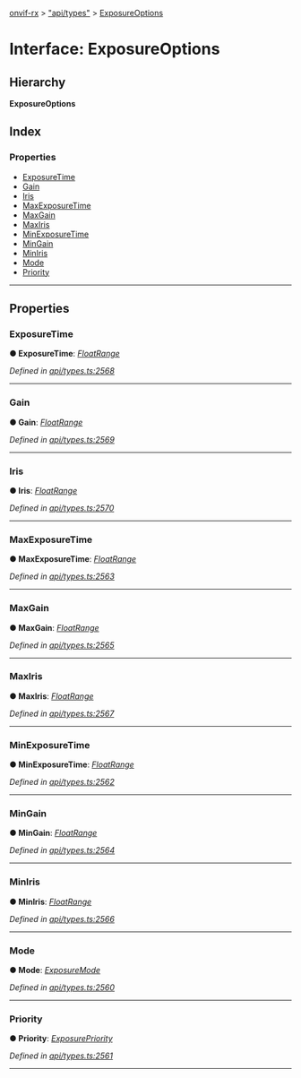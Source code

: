 [onvif-rx](../README.md) > ["api/types"](../modules/_api_types_.md) > [ExposureOptions](../interfaces/_api_types_.exposureoptions.md)

# Interface: ExposureOptions

## Hierarchy

**ExposureOptions**

## Index

### Properties

* [ExposureTime](_api_types_.exposureoptions.md#exposuretime)
* [Gain](_api_types_.exposureoptions.md#gain)
* [Iris](_api_types_.exposureoptions.md#iris)
* [MaxExposureTime](_api_types_.exposureoptions.md#maxexposuretime)
* [MaxGain](_api_types_.exposureoptions.md#maxgain)
* [MaxIris](_api_types_.exposureoptions.md#maxiris)
* [MinExposureTime](_api_types_.exposureoptions.md#minexposuretime)
* [MinGain](_api_types_.exposureoptions.md#mingain)
* [MinIris](_api_types_.exposureoptions.md#miniris)
* [Mode](_api_types_.exposureoptions.md#mode)
* [Priority](_api_types_.exposureoptions.md#priority)

---

## Properties

<a id="exposuretime"></a>

###  ExposureTime

**● ExposureTime**: *[FloatRange](_api_types_.floatrange.md)*

*Defined in [api/types.ts:2568](https://github.com/patrickmichalina/onvif-rx/blob/d62cee9/src/api/types.ts#L2568)*

___
<a id="gain"></a>

###  Gain

**● Gain**: *[FloatRange](_api_types_.floatrange.md)*

*Defined in [api/types.ts:2569](https://github.com/patrickmichalina/onvif-rx/blob/d62cee9/src/api/types.ts#L2569)*

___
<a id="iris"></a>

###  Iris

**● Iris**: *[FloatRange](_api_types_.floatrange.md)*

*Defined in [api/types.ts:2570](https://github.com/patrickmichalina/onvif-rx/blob/d62cee9/src/api/types.ts#L2570)*

___
<a id="maxexposuretime"></a>

###  MaxExposureTime

**● MaxExposureTime**: *[FloatRange](_api_types_.floatrange.md)*

*Defined in [api/types.ts:2563](https://github.com/patrickmichalina/onvif-rx/blob/d62cee9/src/api/types.ts#L2563)*

___
<a id="maxgain"></a>

###  MaxGain

**● MaxGain**: *[FloatRange](_api_types_.floatrange.md)*

*Defined in [api/types.ts:2565](https://github.com/patrickmichalina/onvif-rx/blob/d62cee9/src/api/types.ts#L2565)*

___
<a id="maxiris"></a>

###  MaxIris

**● MaxIris**: *[FloatRange](_api_types_.floatrange.md)*

*Defined in [api/types.ts:2567](https://github.com/patrickmichalina/onvif-rx/blob/d62cee9/src/api/types.ts#L2567)*

___
<a id="minexposuretime"></a>

###  MinExposureTime

**● MinExposureTime**: *[FloatRange](_api_types_.floatrange.md)*

*Defined in [api/types.ts:2562](https://github.com/patrickmichalina/onvif-rx/blob/d62cee9/src/api/types.ts#L2562)*

___
<a id="mingain"></a>

###  MinGain

**● MinGain**: *[FloatRange](_api_types_.floatrange.md)*

*Defined in [api/types.ts:2564](https://github.com/patrickmichalina/onvif-rx/blob/d62cee9/src/api/types.ts#L2564)*

___
<a id="miniris"></a>

###  MinIris

**● MinIris**: *[FloatRange](_api_types_.floatrange.md)*

*Defined in [api/types.ts:2566](https://github.com/patrickmichalina/onvif-rx/blob/d62cee9/src/api/types.ts#L2566)*

___
<a id="mode"></a>

###  Mode

**● Mode**: *[ExposureMode](../enums/_api_types_.exposuremode.md)*

*Defined in [api/types.ts:2560](https://github.com/patrickmichalina/onvif-rx/blob/d62cee9/src/api/types.ts#L2560)*

___
<a id="priority"></a>

###  Priority

**● Priority**: *[ExposurePriority](../enums/_api_types_.exposurepriority.md)*

*Defined in [api/types.ts:2561](https://github.com/patrickmichalina/onvif-rx/blob/d62cee9/src/api/types.ts#L2561)*

___

